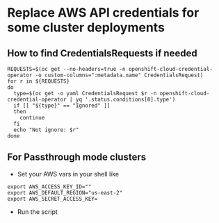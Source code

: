 # Replace AWS API credentials for some cluster deployments

## How to find CredentialsRequests if needed
```console
REQUESTS=$(oc get --no-headers=true -n openshift-cloud-credential-operator -o custom-columns=":metadata.name" CredentialsRequest)
for r in ${REQUESTS}
do
  type=$(oc get -o yaml CredentialsRequest $r -n openshift-cloud-credential-operator | yq '.status.conditions[0].type')
  if [[ "${type}" == "Ignored" ]]
  then
    continue
  fi
  echo "Not ignore: $r"
done
```

## For Passthrough mode clusters

- Set your AWS vars in your shell like
```console
export AWS_ACCESS_KEY_ID=""
export AWS_DEFAULT_REGION="us-east-2"
export AWS_SECRET_ACCESS_KEY=
```

- Run the script
```console

